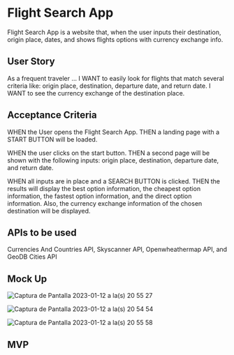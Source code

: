 # Flight Search App

Flight Search App is a website that, when the user inputs their destination, origin place, dates, and shows flights options with currency exchange info.


## User Story

As a frequent traveler … 
I WANT to easily look for flights that match several criteria like: origin place, destination, departure date, and return date. 
I WANT to see the currency exchange of the destination place.


## Acceptance Criteria

WHEN the User opens the Flight Search App. 
THEN a landing page with a START BUTTON will be loaded.

WHEN the user clicks on the start button. 
THEN a second page will be shown with the following inputs: origin place, destination, departure date, and return date.

WHEN all inputs are in place and a SEARCH BUTTON is clicked. 
THEN the results will display the best option information, the cheapest option information, the fastest option information, and the direct option information. Also, the currency exchange information of the chosen destination will be displayed.


## APIs to be used
Currencies And Countries API, Skyscanner API, Openwheathermap API, and GeoDB Cities API


## Mock Up

![Captura de Pantalla 2023-01-12 a la(s) 20 55 27](https://user-images.githubusercontent.com/117420563/212226942-3ca722b6-3b94-4904-b875-1ac4109cf737.png)

![Captura de Pantalla 2023-01-12 a la(s) 20 54 54](https://user-images.githubusercontent.com/117420563/212226849-6096566f-eb6a-4eb9-9e95-e2a84b7b9366.png)

![Captura de Pantalla 2023-01-12 a la(s) 20 55 58](https://user-images.githubusercontent.com/117420563/212226752-0f29eae5-7eb0-4540-8ee4-6476e529ef7b.png)


## MVP




